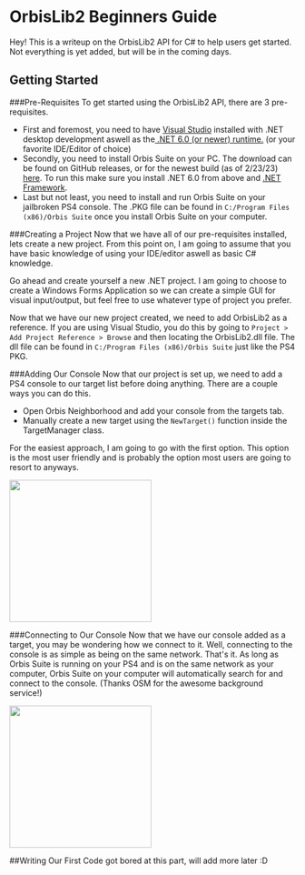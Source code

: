 # OrbisLib2 Beginners Guide
Hey! This is a writeup on the OrbisLib2 API for C# to help users get started. Not everything is yet added, but will be in the coming days.


## Getting Started
###Pre-Requisites
To get started using the OrbisLib2 API, there are 3 pre-requisites.
- First and foremost, you need to have [Visual Studio](https://visualstudio.microsoft.com/ "Visual Studio") installed with .NET desktop development aswell as the[ .NET 6.0 (or newer) runtime.](https://dotnet.microsoft.com/en-us/download/dotnet/6.0 " .NET 6.0 (or newer) runtime.") (or your favorite IDE/Editor of choice)
- Secondly, you need to install Orbis Suite on your PC. The download can be found on GitHub releases, or for the newest build (as of 2/23/23) [here](https://cdn.discordapp.com/attachments/1065843387846103111/1077818094338187374/Orbis_Suite_Setup.exe "here"). To run this make sure you install .NET 6.0 from above and [.NET Framework](https://dotnet.microsoft.com/en-us/download/dotnet-framework ".NET Framework").
- Last but not least, you need to install and run Orbis Suite on your jailbroken PS4 console. The .PKG file can be found in `C:/Program Files (x86)/Orbis Suite` once you install Orbis Suite on your computer.

###Creating a Project
Now that we have all of our pre-requisites installed, lets create a new project. From this point on, I am going to assume that you have basic knowledge of using your IDE/editor aswell as basic C# knowledge.

Go ahead and create yourself a new .NET project. I am going to choose to create a Windows Forms Application so we can create a simple GUI for visual input/output, but feel free to use whatever type of project you prefer.

Now that we have our new project created, we need to add OrbisLib2 as a reference. If you are using Visual Studio, you do this by going to `Project > Add Project Reference > Browse` and then locating the OrbisLib2.dll file. The dll file can be found in `C:/Program Files (x86)/Orbis Suite` just like the PS4 PKG.

###Adding Our Console
Now that our project is set up, we need to add a PS4 console to our target list before doing anything. There are a couple ways you can do this.
- Open Orbis Neighborhood and add your console from the targets tab.
- Manually create a new target using the `NewTarget()` function inside the TargetManager class.

For the easiest approach, I am going to go with the first option. This option is the most user friendly and is probably the option most users are going to resort to anyways.

<img src="https://i.imgur.com/bkpaTxl.png" height="250">

###Connecting to Our Console
Now that we have our console added as a target, you may be wondering how we connect to it. Well, connecting to the console is as simple as being on the same network. That's it.
As long as Orbis Suite is running on your PS4 and is on the same network as your computer, Orbis Suite on your computer will automatically search for and connect to the console. (Thanks OSM for the awesome background service!)

<img src="https://i.imgur.com/dqPo6rN.png" height="250">

##Writing Our First Code
got bored at this part, will add more later :D
